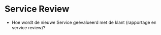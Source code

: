 # Service Review

- Hoe wordt de nieuwe Service geëvalueerd met de klant (rapportage en service review)?